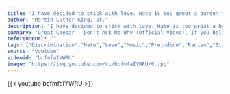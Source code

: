 ```yaml
---
title: "I have decided to stick with love. Hate is too great a burden to bear."
author: "Martin Luther King, Jr."
description: "I have decided to stick with love. Hate is too great a burden to bear. - Martin Luther King, Jr. quotes from GetInspired365.com"
summary: "Great Caesar - Don't Ask Me Why (Official Video). If you believe in a more just and loving world, please share this with someone you care about."
referenceurl: ""
tags: ["Discrimination","Hate","Love","Music","Prejudice","Racism","Staff-Picks",]
source: "youtube"
videoid: "bcfmfaIYWRU"
image: "https://img.youtube.com/vi/bcfmfaIYWRU/0.jpg"
---
```


{{< youtube bcfmfaIYWRU >}}

